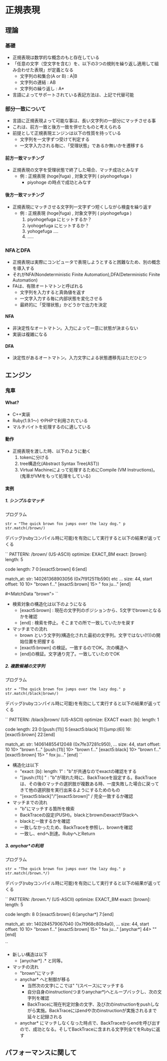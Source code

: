 正規表現
=======

理論
--------

### 基礎

* 正規表現は数学的な概念のもと存在している
* 「任意の文字（空文字を含む）を、以下の3つの規則を繰り返し適用して組み合わせた表現」が定義となる
    * 文字列の和集合(A or B) : A|B
    * 文字列の連結 : AB
    * 文字列の繰り返し : A*
* 言語によってサポートされている表記方法は、上記で代替可能

### 部分一致について

* 言語に正規表現よって可能な事は、長い文字列の一部分にマッチさせる事
* これは、前方一致と後方一致を併せたものと考えられる
* 前提として正規表現エンジンは以下の性質を持っている
    * 文字列を一文字ずつ受けて判定する
    * 一文字入力される毎に、「受理状態」であるか無いかを遷移する

#### 前方一致マッチング

* 正規表現の文字を受理状態で終了した場合、マッチ成功とみなす
    * 例 : 正規表現 (hoge|fuga) , 対象文字列 ( piyohogefuga )
        * piyohoge の時点で成功とみなす


#### 後方一致マッチング

* 正規表現にマッチさせる文字列一文字ずつ短くしながら検査を繰り返す
    * 例 : 正規表現 (hoge|fuga) , 対象文字列 ( piyohogefuga )
        1. piyohogefuga にヒットするか？
        1. iyohogefuga にヒットするか？
        1. yohogefuga ....
        1. .....

### NFAとDFA

* 正規表現は実際にコンピュータで表現しようとすると困難なため、別の概念を導入する
* それがNFA(Nondeterministic Finite Automation),DFA(Deterministic Finite Automation)
* FAは、有限オートマトンと呼ばれる
    * 文字列を入力すると真偽値を返す
    * 一文字入力する毎に内部状態を変化させる
    * 最終的に「受理状態」かどうかで出力を決定

#### NFA

* 非決定性なオートマトン。入力によって一意に状態が決まらない
* 実装は複雑になる

#### DFA

* 決定性があるオートマトン。入力文字による状態遷移先はただひとつ


エンジン
-------

### 鬼車
#### What?

* C++実装
* Ruby(1.9.1〜) やPHPで利用されている
* マルチバイトを処理するのに適している

#### 動作

* 正規表現を渡した時、以下のように動く
    1. tokenに分ける
    1. tree構造化(Abstract Syntax Tree(AST))
    1. Virtual Machineによって処理するためにCompile (VM Instructions)。(鬼車がVMをもって処理をしている)

#### 実例
##### 1. シンプルなマッチ

プログラム

``
str = "The quick brown fox jumps over the lazy dog."
p str.match(/brown/)
``

デバッグ(rubyコンパイル時に可能)を有効にして実行すると以下の結果が返ってくる

``
PATTERN: /brown/ (US-ASCII)
optimize: EXACT_BM
exact: [brown]: length: 5

code length: 7
0:[exact5:brown] 6:[end]

match_at: str: 140261368903056 (0x7f912511b590) etc ...
size: 44, start offset: 10
  10> "brown f..."         [exact5:brown]
  15> " fox ju..."         [end]

#<MatchData "brown">
``

* 検索対象の構造化は以下のようになる
    * [exact5:brown] : 現在の文字列のポジションから、5文字でbrownとなるかを確認
    * [end] : 検索を停止。そこまでの所で一致していたかを戻す
* マッチまでの流れ
    * brown という文字列(構造化された最初の文字列。文字ではない(!!))の開始位置を把握する
    * [exact5:brown] の検証。一致するのでOK。次の構造へ
    * [end]の検証。文字通り完了。一致していたのでOK

##### 2. 複数候補の文字列

プログラム

``
str = "The quick brown fox jumps over the lazy dog."
p str.match(/black|brown/)
``

デバッグ(rubyコンパイル時に可能)を有効にして実行すると以下の結果が返ってくる

``
PATTERN: /black|brown/ (US-ASCII)
optimize: EXACT
exact: [b]: length: 1

code length: 23
0:[push:(11)] 5:[exact5:black] 11:[jump:(6)] 16:[exact5:brown] 22:[end]

match_at: str: 140614855412048 (0x7fe37281c950), ...
size: 44, start offset: 10
  10> "brown f..."         [push:(11)]
  10> "brown f..."         [exact5:black]
  10> "brown f..."         [exact5:brown]
  15> " fox ju..."         [end]
``
 
* 構造化は以下
    * "exact: [b]: length: 1" : "b"が共通なのでexactの確認をする
    * "[push:(11)] " : "b"が現れた時に、BackTraceを設定する。BackTraceは、その後のマッチの選択肢が複数ある時、一度失敗した場合に戻ってきて他の選択肢を実行出来るようにするためのもの
    * "[exact5:black]"/"[exact5:brown]" / 完全一致するか確認
* マッチまでの流れ
    * "b"にマッチする箇所を検索
    * BackTraceの設定(PUSH)。blackとbrownのexactがStackへ
    * blackと一致するかを確認
    * 一致しなかったため、BackTraceを参照し、brownを確認
    * 一致し、endへ到達。RubyへとReturn

##### 3. anychar*の利用

プログラム

``
str = "The quick brown fox jumps over the lazy dog."
p str.match(/brown.*/)
``

デバッグ(rubyコンパイル時に可能)を有効にして実行すると以下の結果が返ってくる

``
PATTERN: /brown.*/ (US-ASCII)
optimize: EXACT_BM
exact: [brown]: length: 5

code length: 8
0:[exact5:brown] 6:[anychar*] 7:[end]

match_at: str: 140284579067040 (0x7f968c80b4a0), ...
size: 44, start offset: 10
  10> "brown f..."         [exact5:brown]
  15> " fox ju..."         [anychar*]
  44> ""                   [end]

``

* 新しい構造は以下
    * [anychar\*] .* と同等。
* マッチの流れ
    * "brown"にマッチ
    * anychar* へと制御が移る
        * 当然次の文字(ここでは" "(スペース)にマッチする
        * 自分自身のinstruction(つまりanychar\*)へとループバックし、次の文字列を確認
        * BackTraceに現在判定対象の文字、及び次のinstructionをpushしながら実施。BackTraceにはendや次のinstructionが実施されるまで延々と記録される
    * anychar* にマッチしなくなった時点で、BackTraceからendを呼び出すので、成功となる。そしてBackTraceに含まれる文字列全てをRubyに返す


パフォーマンスに関して
----------------------

